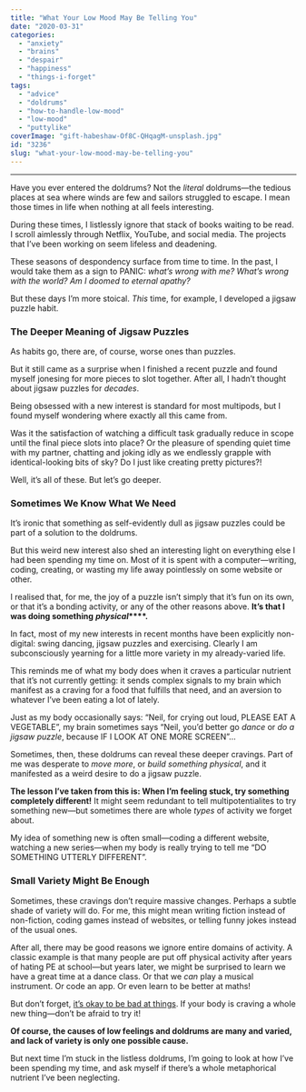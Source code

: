```yaml
---
title: "What Your Low Mood May Be Telling You"
date: "2020-03-31"
categories: 
  - "anxiety"
  - "brains"
  - "despair"
  - "happiness"
  - "things-i-forget"
tags: 
  - "advice"
  - "doldrums"
  - "how-to-handle-low-mood"
  - "low-mood"
  - "puttylike"
coverImage: "gift-habeshaw-Of8C-QHqagM-unsplash.jpg"
id: "3236"
slug: "what-your-low-mood-may-be-telling-you"
---
```


* * *

Have you ever entered the doldrums? Not the _literal_ doldrums—the tedious places at sea where winds are few and sailors struggled to escape. I mean those times in life when nothing at all feels interesting. 

<!--more-->

During these times, I listlessly ignore that stack of books waiting to be read. I scroll aimlessly through Netflix, YouTube, and social media. The projects that I’ve been working on seem lifeless and deadening.

These seasons of despondency surface from time to time. In the past, I would take them as a sign to PANIC: _what’s wrong with me? What’s wrong with the world? Am I doomed to eternal apathy?_ 

But these days I’m more stoical. _This_ time, for example, I developed a jigsaw puzzle habit.

### The Deeper Meaning of Jigsaw Puzzles

As habits go, there are, of course, worse ones than puzzles.

But it still came as a surprise when I finished a recent puzzle and found myself jonesing for more pieces to slot together. After all, I hadn’t thought about jigsaw puzzles for _decades_.

Being obsessed with a new interest is standard for most multipods, but I found myself wondering where exactly all this came from.

Was it the satisfaction of watching a difficult task gradually reduce in scope until the final piece slots into place? Or the pleasure of spending quiet time with my partner, chatting and joking idly as we endlessly grapple with identical-looking bits of sky? Do I just like creating pretty pictures?!

Well, it’s all of these. But let’s go deeper.

### Sometimes We Know What We Need

It’s ironic that something as self-evidently dull as jigsaw puzzles could be part of a solution to the doldrums.

But this weird new interest also shed an interesting light on everything else I had been spending my time on. Most of it is spent with a computer—writing, coding, creating, or wasting my life away pointlessly on some website or other.

I realised that, for me, the joy of a puzzle isn’t simply that it’s fun on its own, or that it’s a bonding activity, or any of the other reasons above. **It’s that I was doing something** **_physical_****.**

In fact, most of my new interests in recent months have been explicitly non-digital: swing dancing, jigsaw puzzles and exercising. Clearly I am subconsciously yearning for a little more variety in my already-varied life.

This reminds me of what my body does when it craves a particular nutrient that it’s not currently getting: it sends complex signals to my brain which manifest as a craving for a food that fulfills that need, and an aversion to whatever I’ve been eating a lot of lately.

Just as my body occasionally says: “Neil, for crying out loud, PLEASE EAT A VEGETABLE”, my brain sometimes says “Neil, you’d better go _dance_ or _do a jigsaw puzzle_, because IF I LOOK AT ONE MORE SCREEN”…

Sometimes, then, these doldrums can reveal these deeper cravings. Part of me was desperate to _move more_, or _build something physical_, and it manifested as a weird desire to do a jigsaw puzzle.

**The lesson I’ve taken from this is: When I’m feeling stuck, try something completely different!** It might seem redundant to tell multipotentialites to try something new—but sometimes there are whole _types_ of activity we forget about.

My idea of something new is often small—coding a different website, watching a new series—when my body is really trying to tell me “DO SOMETHING UTTERLY DIFFERENT”.

### Small Variety Might Be Enough

Sometimes, these cravings don’t require massive changes. Perhaps a subtle shade of variety will do. For me, this might mean writing fiction instead of non-fiction, coding games instead of websites, or telling funny jokes instead of the usual ones.

After all, there may be good reasons we ignore entire domains of activity. A classic example is that many people are put off physical activity after years of hating PE at school—but years later, we might be surprised to learn we have a great time at a dance class. Or that we _can_ play a musical instrument. Or code an app. Or even learn to be better at maths!

But don’t forget, [it’s okay to be bad at things](https://www.walkingoncustard.com/it's-okay-to-be-bad-at-things/). If your body is craving a whole new thing—don’t be afraid to try it!

**Of course, the causes of low feelings and doldrums are many and varied, and lack of variety is only one possible cause.**

But next time I’m stuck in the listless doldrums, I’m going to look at how I’ve been spending my time, and ask myself if there’s a whole metaphorical nutrient I’ve been neglecting.
